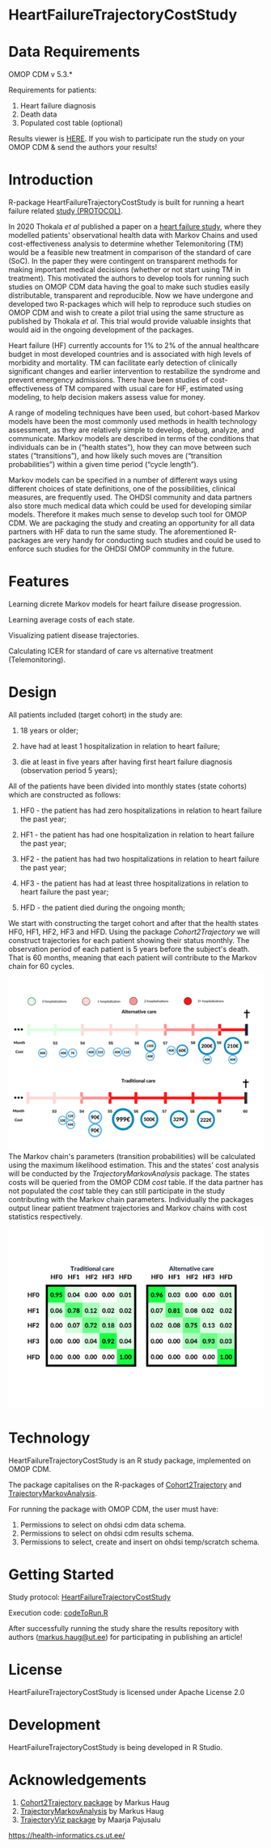 HeartFailureTrajectoryCostStudy
======================

Data Requirements
=================
OMOP CDM v 5.3.*

Requirements for patients:
1) Heart failure diagnosis
2) Death data
3) Populated cost table (optional)

Results viewer is [HERE](http://omop-apps.cloud.ut.ee/ShinyApps/HeartFailureTrajectoryCostStudyViewer/). If you wish to participate run the study on your OMOP CDM & send the authors your results!

Introduction
============

R-package HeartFailureTrajectoryCostStudy is built for running a heart failure related [study (PROTOCOL)](https://haugmarkus.github.io/HeartFailureTrajectoryCostStudy/).

In 2020 Thokala *et al* published a paper on a [heart failure study](https://doi.org/10.1016/j.jval.2020.02.012), where they modelled patients' observational health data with Markov Chains and used cost-effectiveness analysis to determine whether Telemonitoring (TM) would be a feasible new treatment in comparison of the standard of care (SoC). In the paper they were contingent on transparent methods for making important medical decisions (whether or not start using TM in treatment). This motivated the authors to develop tools for running such studies on OMOP CDM data having the goal to make such studies easily distributable, transparent and reproducible. Now we have undergone and developed two R-packages which will help to reproduce such studies on OMOP CDM and wish to create a pilot trial using the same structure as published by Thokala *et al*. This trial would provide valuable insights that would aid in the ongoing development of the packages.

Heart failure (HF) currently accounts for 1% to 2% of the annual healthcare budget in most developed countries and is associated with high levels of morbidity and mortality. TM can facilitate early detection of clinically significant changes and earlier intervention to restabilize the syndrome and prevent emergency admissions. There have been studies of cost-effectiveness of TM compared with usual care for HF, estimated using modeling, to help decision makers assess value for money.

A range of modeling techniques have been used, but cohort-based Markov models have been the most commonly used methods in health technology assessment, as they are relatively simple to develop, debug, analyze, and communicate. Markov models are described in terms of the conditions that individuals can be in (“health states”), how they can move between such states (“transitions”), and how likely such moves are (“transition probabilities”) within a given time period (“cycle length”).

Markov models can be specified in a number of different ways using different choices of state definitions, one of the possibilities, clinical measures, are frequently used. The OHDSI community and data partners also store much medical data which could be used for developing similar models. Therefore it makes much sense to develop such tool for OMOP CDM. We are packaging the study and creating an opportunity for all data partners with HF data to run the same study. The aforementioned R-packages are very handy for conducting such studies and could be used to enforce such studies for the  OHDSI OMOP community in the future.

Features
========

Learning dicrete Markov models for heart failure disease progression.

Learning average costs of each state.

Visualizing patient disease trajectories.

Calculating ICER for standard of care vs alternative treatment (Telemonitoring). 

Design
======

All patients included (target cohort) in the study are:

1) 18 years or older;

2) have had at least 1 hospitalization in relation to heart failure;

3) die at least in five years after having first heart failure diagnosis (observation period 5 years);


All of the patients have been divided into monthly states (state cohorts) which are constructed as follows:

1) HF0 - the patient has had zero hospitalizations in relation to heart failure the past year;

2) HF1 - the patient has had one hospitalization in relation to heart failure the past year;

3) HF2 - the patient has had two hospitalizations in relation to heart failure the past year;

4) HF3 - the patient has had at least three hospitalizations in relation to heart failure the past year;

5) HFD - the patient died during the ongoing month;

We start with constructing the target cohort and after that the health states HF0, HF1, HF2, HF3 and HFD. Using the package *Cohort2Trajectory* we will construct trajectories for each patient showing their status monthly. The observation period of each patient is 5 years before the subject's death. That is 60 months, meaning that each patient will contribute to the Markov chain for 60 cycles.
![Figure 1: Example of patient trajectories](./resultsDashboard/www/images/traj1.png)
The Markov chain's parameters (transition probabilities) will be calculated using the maximum likelihood estimation. This and the states' cost analysis will be conducted by the *TrajectoryMarkovAnalysis* package. The states costs will be queried from the OMOP CDM *cost* table. If the data partner has not populated the *cost* table they can still participate in the study contributing with the Markov chain parameters. Individually the packages output linear patient treatment trajectories and Markov chains with cost statistics respectively.

![Figure 2: Example of Markov chains](./resultsDashboard/www/images/traj2.png)

Technology
==========
HeartFailureTrajectoryCostStudy is an R study package, implemented on OMOP CDM.

The package capitalises on the R-packages of [Cohort2Trajectory](https://github.com/HealthInformaticsUT/Cohort2Trajectory) and [TrajectoryMarkovAnalysis](https://github.com/HealthInformaticsUT/TrajectoryMarkovAnalysis).

For running the package with OMOP CDM, the user must have:
1. Permissions to select on ohdsi cdm data schema.
2. Permissions to select on ohdsi cdm results schema.
3. Permissions to select, create and insert on ohdsi temp/scratch schema.

Getting Started
===============

Study protocol: [HeartFailureTrajectoryCostStudy](https://github.com/HealthInformaticsUT/HeartFailureTrajectoryCostStudy/blob/main/PROTOCOL.html)

Execution code: [codeToRun.R](https://github.com/HealthInformaticsUT/HeartFailureTrajectoryCostStudy/blob/main/extras/codeToRun.R)

After successfully running the study share the results repository with authors (markus.haug@ut.ee) for participating in publishing an article!

License
=======
HeartFailureTrajectoryCostStudy is licensed under Apache License 2.0

Development
===========
HeartFailureTrajectoryCostStudy is being developed in R Studio.

# Acknowledgements

1. [Cohort2Trajectory package](https://github.com/HealthInformaticsUT/Cohort2Trajectory) by Markus Haug
2. [TrajectoryMarkovAnalysis](https://github.com/HealthInformaticsUT/TrajectoryMarkovAnalysis) by Markus Haug
3. [TrajectoryViz package](https://github.com/HealthInformaticsUT/TrajectoryViz) by Maarja Pajusalu

https://health-informatics.cs.ut.ee/

